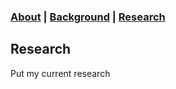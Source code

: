 ### [About](https://athwing.github.io)  |  [Background](https://athwing.github.io/background) |  [Research](https://athwing.github.io/research)

## Research

Put my current research
